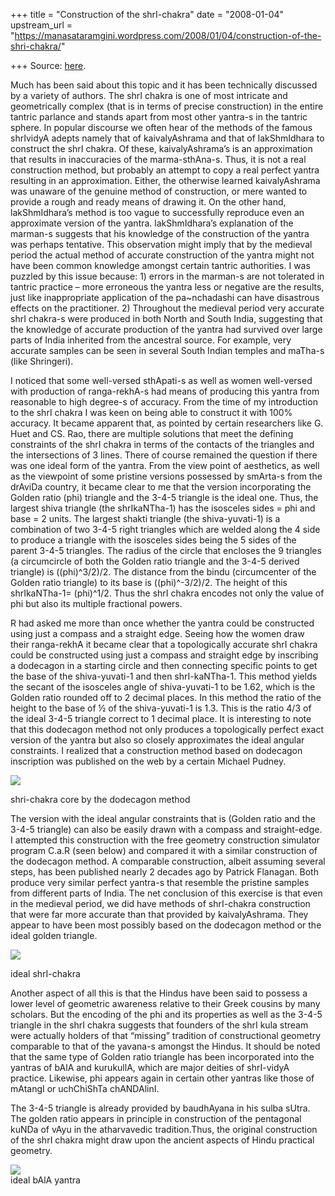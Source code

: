 +++
title = "Construction of the shrI-chakra"
date = "2008-01-04"
upstream_url = "https://manasataramgini.wordpress.com/2008/01/04/construction-of-the-shri-chakra/"

+++
Source: [here](https://manasataramgini.wordpress.com/2008/01/04/construction-of-the-shri-chakra/).

Much has been said about this topic and it has been technically discussed by a variety of authors. The shrI chakra is one of most intricate and geometrically complex (that is in terms of precise construction) in the entire tantric parlance and stands apart from most other yantra-s in the tantric sphere. In popular discourse we often hear of the methods of the famous shrIvidyA adepts namely that of kaivalyAshrama and that of lakShmIdhara to construct the shrI chakra. Of these, kaivalyAshrama’s is an approximation that results in inaccuracies of the marma-sthAna-s. Thus, it is not a real construction method, but probably an attempt to copy a real perfect yantra resulting in an approximation. Either, the otherwise learned kaivalyAshrama was unaware of the genuine method of construction, or mere wanted to provide a rough and ready means of drawing it. On the other hand, lakShmIdhara’s method is too vague to successfully reproduce even an approximate version of the yantra. lakShmIdhara’s explanation of the marman-s suggests that his knowledge of the construction of the yantra was perhaps tentative. This observation might imply that by the medieval period the actual method of accurate construction of the yantra might not have been common knowledge amongst certain tantric authorities. I was puzzled by this issue because: 1) errors in the marman-s are not tolerated in tantric practice – more erroneous the yantra less or negative are the results, just like inappropriate application of the pa\~nchadashi can have disastrous effects on the practitioner. 2) Throughout the medieval period very accurate shrI chakra-s were produced in both North and South India, suggesting that the knowledge of accurate production of the yantra had survived over large parts of India inherited from the ancestral source. For example, very accurate samples can be seen in several South Indian temples and maTha-s (like Shringeri).

I noticed that some well-versed sthApati-s as well as women well-versed with production of ranga-rekhA-s had means of producing this yantra from reasonable to high degree-s of accuracy. From the time of my introduction to the shrI chakra I was keen on being able to construct it with 100% accuracy. It became apparent that, as pointed by certain researchers like G. Huet and CS. Rao, there are multiple solutions that meet the defining constraints of the shrI chakra in terms of the contacts of the triangles and the intersections of 3 lines. There of course remained the question if there was one ideal form of the yantra. From the view point of aesthetics, as well as the viewpoint of some pristine versions possessed by smArta-s from the drAviDa country, it became clear to me that the version incorporating the Golden ratio (phi) triangle and the 3-4-5 triangle is the ideal one. Thus, the largest shiva triangle (the shrIkaNTha-1) has the isosceles sides = phi and base = 2 units. The largest shakti triangle (the shiva-yuvati-1) is a combination of two 3-4-5 right triangles which are welded along the 4 side to produce a triangle with the isosceles sides being the 5 sides of the parent 3-4-5 triangles. The radius of the circle that encloses the 9 triangles (a circumcircle of both the Golden ratio triangle and the 3-4-5 derived triangle) is ((phi)^3/2)/2. The distance from the bindu
(circumcenter of the Golden ratio triangle) to its base is
((phi)^-3/2)/2. The height of this shrIkaNTha-1= (phi)^1/2. Thus the
shrI chakra encodes not only the value of phi but also its multiple fractional powers.

R had asked me more than once whether the yantra could be constructed using just a compass and a straight edge. Seeing how the women draw their ranga-rekhA it became clear that a topologically accurate shrI chakra could be constructed using just a compass and straight edge by inscribing a dodecagon in a starting circle and then connecting specific points to get the base of the shiva-yuvati-1 and then shrI-kaNTha-1. This method yields the secant of the isosceles angle of shiva-yuvati-1 to be 1.62, which is the Golden ratio rounded off to 2 decimal places. In this method the ratio of the height to the base of ½ of the shiva-yuvati-1 is 1.3. This is the ratio 4/3 of the ideal 3-4-5 triangle correct to 1 decimal place. It is interesting to note that this dodecagon method not only produces a topologically perfect exact version of the yantra but also so closely approximates the ideal angular constraints. I realized that a construction method based on dodecagon inscription was published on the web by a certain Michael Pudney.

[![](https://i1.wp.com/bp3.blogger.com/_hjuA1bE0hBw/R4FwmtBucxI/AAAAAAAAABc/TR6ycCHFt2k/s320/duodec_shri_chakra.png)](http://bp3.blogger.com/_hjuA1bE0hBw/R4FwmtBucxI/AAAAAAAAABc/TR6ycCHFt2k/s1600-h/duodec_shri_chakra.png)

shri-chakra core by the dodecagon method

The version with the ideal angular constraints that is (Golden ratio and the 3-4-5 triangle) can also be easily drawn with a compass and straight-edge. I attempted this construction with the free geometry construction simulator program C.a.R (seen below) and compared it with a similar construction of the dodecagon method. A comparable construction, albeit assuming several steps, has been published nearly 2 decades ago by Patrick Flanagan. Both produce very similar perfect yantra-s that resemble the pristine samples from different parts of India. The net conclusion of this exercise is that even in the medieval period, we did have methods of shrI-chakra construction that were far more accurate than that provided by kaivalyAshrama. They appear to have been most possibly based on the dodecagon method or the ideal golden triangle.

[![](https://i1.wp.com/bp3.blogger.com/_hjuA1bE0hBw/R4FwmtBucwI/AAAAAAAAABU/ETtK1KNFUW0/s320/correct_shri_chakra.png)](http://bp3.blogger.com/_hjuA1bE0hBw/R4FwmtBucwI/AAAAAAAAABU/ETtK1KNFUW0/s1600-h/correct_shri_chakra.png)

ideal shrI-chakra

Another aspect of all this is that the Hindus have been said to possess a lower level of geometric awareness relative to their Greek cousins by many scholars. But the encoding of the phi and its properties as well as the 3-4-5 triangle in the shrI chakra suggests that founders of the shrI kula stream were actually holders of that “missing” tradition of constructional geometry comparable to that of the yavana-s amongst the Hindus. It should be noted that the same type of Golden ratio triangle has been incorporated into the yantras of bAlA and kurukullA, which are major deities of shrI-vidyA practice. Likewise, phi appears again in certain other yantras like those of mAtangI or uchChiShTa chANDAlinI.

The 3-4-5 triangle is already provided by baudhAyana in his sulba sUtra. The golden ratio appears in principle in construction of the pentagonal kuNDa of vAyu in the atharvavedic tradition.Thus, the original construction of the shrI chakra might draw upon the ancient aspects of Hindu practical geometry.

[![](https://i1.wp.com/bp0.blogger.com/_hjuA1bE0hBw/R4FyN9BucyI/AAAAAAAAABk/NWcxvW3dZLc/s320/bAlA.png)](http://bp0.blogger.com/_hjuA1bE0hBw/R4FyN9BucyI/AAAAAAAAABk/NWcxvW3dZLc/s1600-h/bAlA.png)  
ideal bAlA yantra

